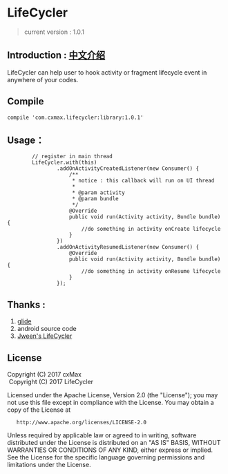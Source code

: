 # LifeCycler
> current version : 1.0.1  

## Introduction :  [中文介绍](https://github.com/cxMax/LifeCycler/blob/master/doc/README_CN.md)
LifeCycler can help user to hook activity or fragment lifecycle event in anywhere of your codes.

## Compile

```
compile 'com.cxmax.lifecycler:library:1.0.1'
```

## Usage：
```
        // register in main thread
        LifeCycler.with(this)
                .addOnActivityCreatedListener(new Consumer() {
                    /**
                     * notice : this callback will run on UI thread
                     *
                     * @param activity
                     * @param bundle
                     */
                    @Override
                    public void run(Activity activity, Bundle bundle) {
                        //do something in activity onCreate lifecycle
                    }
                })
                .addOnActivityResumedListener(new Consumer() {
                    @Override
                    public void run(Activity activity, Bundle bundle) {
                        //do something in activity onResume lifecycle
                    }
                });
```

## Thanks :
1. [glide](https://github.com/bumptech/glide)
2. android source code
3. [Jween's LifeCycler](https://github.com/Jween) 

## License
   Copyright (C) 2017 cxMax  
  Copyright (C) 2017 LifeCycler

   Licensed under the Apache License, Version 2.0 (the "License");
   you may not use this file except in compliance with the License.
   You may obtain a copy of the License at

       http://www.apache.org/licenses/LICENSE-2.0

   Unless required by applicable law or agreed to in writing, software
   distributed under the License is distributed on an "AS IS" BASIS,
   WITHOUT WARRANTIES OR CONDITIONS OF ANY KIND, either express or implied.
   See the License for the specific language governing permissions and
   limitations under the License.
